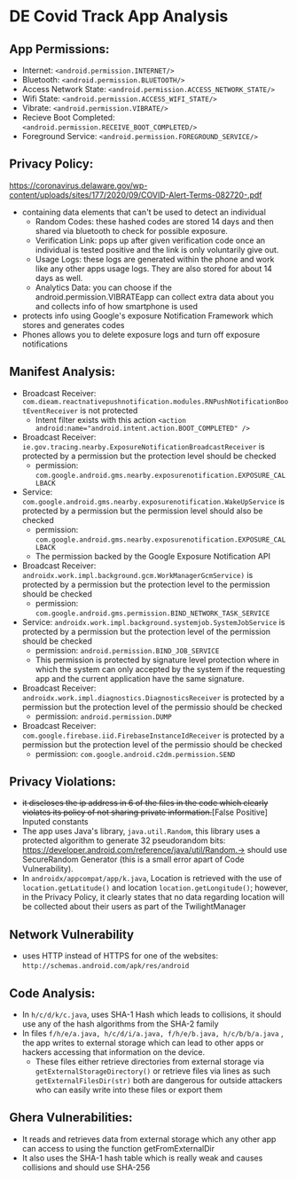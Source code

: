 # DE Covid Track App Analysis

## App Permissions:
- Internet: `<android.permission.INTERNET/>`
- Bluetooth: `<android.permission.BLUETOOTH/>`
- Access Network State: `<android.permission.ACCESS_NETWORK_STATE/>`
- Wifi State: `<android.permission.ACCESS_WIFI_STATE/>`
- Vibrate: `<android.permission.VIBRATE/>`
- Recieve Boot Completed: `<android.permission.RECEIVE_BOOT_COMPLETED/>`
- Foreground Service: `<android.permission.FOREGROUND_SERVICE/>`

## Privacy Policy:
https://coronavirus.delaware.gov/wp-content/uploads/sites/177/2020/09/COVID-Alert-Terms-082720-.pdf
- containing data elements that can't be used to detect an individual
	- Random Codes: these hashed codes are stored 14 days and then 
	  shared via bluetooth to check for possible exposure.
	- Verification Link: pops up after given verification code once 
	  an individual is tested positive and the link is only voluntarily
	  give out.
	- Usage Logs: these logs are generated within the phone and work like
	  any other apps usage logs. They are also stored for about
	  14 days as well.
	- Analytics Data: you can choose if the android.permission.VIBRATEapp can collect extra data 
	  about you and collects info of how smartphone is used
- protects info using Google's exposure Notification Framework which stores and
generates codes
- Phones allows you to delete exposure logs and turn off exposure notifications

## Manifest Analysis: 
- Broadcast Receiver: `com.dieam.reactnativepushnotification.modules.RNPushNotificationBootEventReceiver` is not protected 
  - Intent filter exists with this action `<action android:name="android.intent.action.BOOT_COMPLETED" />`
- Broadcast Receiver: `ie.gov.tracing.nearby.ExposureNotificationBroadcastReceiver` is protected by a permission but the protection level should be checked
  - permission: ``com.google.android.gms.nearby.exposurenotification.EXPOSURE_CALLBACK``
- Service: ``com.google.android.gms.nearby.exposurenotification.WakeUpService`` is protected by a permission but the permission level should also be checked
  - permission: ``com.google.android.gms.nearby.exposurenotification.EXPOSURE_CALLBACK``
  - The permission backed by the Google Exposure Notification API 
- Broadcast Receiver: `androidx.work.impl.background.gcm.WorkManagerGcmService)` is protected by a permission but the protection level to the permission should be checked
  - permission: `com.google.android.gms.permission.BIND_NETWORK_TASK_SERVICE`
- Service: ``androidx.work.impl.background.systemjob.SystemJobService`` is protected by a permission but the protection level of the permission should be checked
  - permission: ``android.permission.BIND_JOB_SERVICE``
  - This permission is protected by signature level protection where in which the system can only accepted by the system if the requesting app and the current application have the same signature. 
- Broadcast Receiver: ``androidx.work.impl.diagnostics.DiagnosticsReceiver`` is protected by a permission but the protection level of the permissio should be checked
  - permission: `android.permission.DUMP`
- Broadcast Receiver: ``com.google.firebase.iid.FirebaseInstanceIdReceiver`` is protected by a permission but the protection level of the permissio should be checked
  - permission: `com.google.android.c2dm.permission.SEND`

## Privacy Violations:
- ~~it discloses the ip address in 6 of the files in the code which clearly violates its policy of not sharing private information.~~[False Positive] Inputed constants
- The app uses Java's library, `java.util.Random`, this library uses a protected algorithm to generate 32 pseudorandom bits: https://developer.android.com/reference/java/util/Random.-> should use SecureRandom Generator (this is a small error apart of Code Vulnerability).
- In `androidx/appcompat/app/k.java`, Location is retrieved with the use of ``location.getLatitude()`` and location `location.getLongitude()`; however, in the Privacy Policy, it clearly states that no data regarding location will be collected about their users as part of the TwilightManager

## Network Vulnerability
- uses HTTP instead of HTTPS for one of the websites: `http://schemas.android.com/apk/res/android`

## Code Analysis:
- In `h/c/d/k/c.java`, uses SHA-1 Hash which leads to collisions, it should use any of the hash algorithms from the SHA-2 family
- In files `f/h/e/a.java, h/c/d/i/a.java, f/h/e/b.java, h/c/b/b/a.java` , the app writes to external storage which can lead to other apps or hackers accessing that information on the device.
  - These files either retrieve directories from external storage via `getExternalStorageDirectory()` or retrieve files via lines as such `getExternalFilesDir(str)` both are dangerous for outside attackers who can easily write into these files or export them


## Ghera Vulnerabilities:
- It reads and retrieves data from external storage which any other app can access to using the function getFromExternalDir
- It also uses the SHA-1 hash table which is really weak and causes collisions and should use SHA-256

